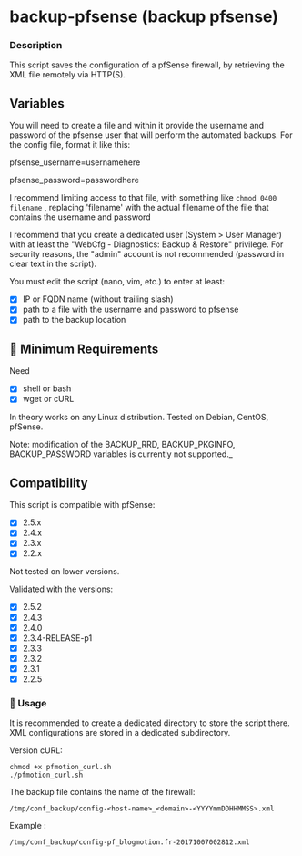 backup-pfsense (backup pfsense)
===

### Description
This script saves the configuration of a pfSense firewall, by retrieving the XML file remotely via HTTP(S).

## Variables
You will need to create a file and within it provide the username and password of the pfsense user that will perform the automated backups. For the config file, format it like this:

pfsense_username=usernamehere

pfsense_password=passwordhere

I recommend limiting access to that file, with something like ```chmod 0400 filename``` , replacing 'filename' with the actual filename of the file that contains the username and password

I recommend that you create a dedicated user (System > User Manager) with at least the "WebCfg - Diagnostics: Backup & Restore" privilege.
For security reasons, the "admin" account is not recommended (password in clear text in the script).

You must edit the script (nano, vim, etc.) to enter at least:
- [X] IP or FQDN name (without trailing slash)
- [X] path to a file with the username and password to pfsense
- [X] path to the backup location

## 🚦 Minimum Requirements
Need
- [X] shell or bash
- [X] wget or cURL

In theory works on any Linux distribution. Tested on Debian, CentOS, pfSense.

Note: modification of the BACKUP_RRD, BACKUP_PKGINFO, BACKUP_PASSWORD variables is currently not supported._

## Compatibility
This script is compatible with pfSense:
- [X] 2.5.x
- [X] 2.4.x
- [X] 2.3.x
- [X] 2.2.x

Not tested on lower versions.

Validated with the versions:
- [X] 2.5.2
- [X] 2.4.3
- [X] 2.4.0
- [X] 2.3.4-RELEASE-p1
- [X] 2.3.3
- [X] 2.3.2
- [X] 2.3.1
- [X] 2.2.5

### 🚀 Usage
It is recommended to create a dedicated directory to store the script there.
XML configurations are stored in a dedicated subdirectory.

Version cURL:
```
chmod +x pfmotion_curl.sh
./pfmotion_curl.sh
```

The backup file contains the name of the firewall:
```
/tmp/conf_backup/config-<host-name>_<domain>-<YYYYmmDDHHMMSS>.xml
```
Example :
```
/tmp/conf_backup/config-pf_blogmotion.fr-20171007002812.xml
```

